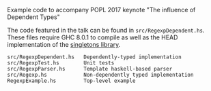 Example code to accompany POPL 2017 keynote "The influence of Dependent Types"

The code featured in the talk can be found in `src/RegexpDependent.hs`. These files
require GHC 8.0.1 to compile as well as the HEAD implementation of
the [singletons library](https://github.com/goldfirere/singletons).

    src/RegexpDependent.hs   Dependently-typed implementation 
    src/RegexpTest.hs        Unit tests 
    src/RegexpParser.hs      Template haskell-based parser 
    src/Regexp.hs            Non-dependently typed implementation
    RegexpExample.hs         Top-level example

